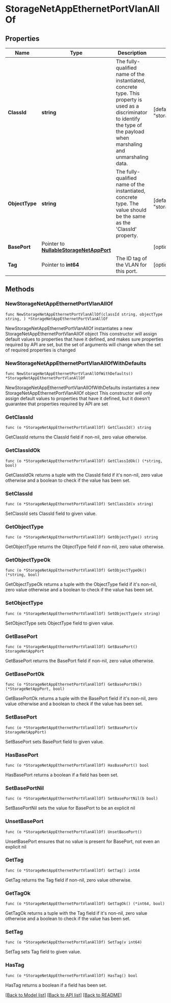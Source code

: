 # StorageNetAppEthernetPortVlanAllOf

## Properties

Name | Type | Description | Notes
------------ | ------------- | ------------- | -------------
**ClassId** | **string** | The fully-qualified name of the instantiated, concrete type. This property is used as a discriminator to identify the type of the payload when marshaling and unmarshaling data. | [default to "storage.NetAppEthernetPortVlan"]
**ObjectType** | **string** | The fully-qualified name of the instantiated, concrete type. The value should be the same as the &#39;ClassId&#39; property. | [default to "storage.NetAppEthernetPortVlan"]
**BasePort** | Pointer to [**NullableStorageNetAppPort**](StorageNetAppPort.md) |  | [optional] 
**Tag** | Pointer to **int64** | The ID tag of the VLAN for this port. | [optional] 

## Methods

### NewStorageNetAppEthernetPortVlanAllOf

`func NewStorageNetAppEthernetPortVlanAllOf(classId string, objectType string, ) *StorageNetAppEthernetPortVlanAllOf`

NewStorageNetAppEthernetPortVlanAllOf instantiates a new StorageNetAppEthernetPortVlanAllOf object
This constructor will assign default values to properties that have it defined,
and makes sure properties required by API are set, but the set of arguments
will change when the set of required properties is changed

### NewStorageNetAppEthernetPortVlanAllOfWithDefaults

`func NewStorageNetAppEthernetPortVlanAllOfWithDefaults() *StorageNetAppEthernetPortVlanAllOf`

NewStorageNetAppEthernetPortVlanAllOfWithDefaults instantiates a new StorageNetAppEthernetPortVlanAllOf object
This constructor will only assign default values to properties that have it defined,
but it doesn't guarantee that properties required by API are set

### GetClassId

`func (o *StorageNetAppEthernetPortVlanAllOf) GetClassId() string`

GetClassId returns the ClassId field if non-nil, zero value otherwise.

### GetClassIdOk

`func (o *StorageNetAppEthernetPortVlanAllOf) GetClassIdOk() (*string, bool)`

GetClassIdOk returns a tuple with the ClassId field if it's non-nil, zero value otherwise
and a boolean to check if the value has been set.

### SetClassId

`func (o *StorageNetAppEthernetPortVlanAllOf) SetClassId(v string)`

SetClassId sets ClassId field to given value.


### GetObjectType

`func (o *StorageNetAppEthernetPortVlanAllOf) GetObjectType() string`

GetObjectType returns the ObjectType field if non-nil, zero value otherwise.

### GetObjectTypeOk

`func (o *StorageNetAppEthernetPortVlanAllOf) GetObjectTypeOk() (*string, bool)`

GetObjectTypeOk returns a tuple with the ObjectType field if it's non-nil, zero value otherwise
and a boolean to check if the value has been set.

### SetObjectType

`func (o *StorageNetAppEthernetPortVlanAllOf) SetObjectType(v string)`

SetObjectType sets ObjectType field to given value.


### GetBasePort

`func (o *StorageNetAppEthernetPortVlanAllOf) GetBasePort() StorageNetAppPort`

GetBasePort returns the BasePort field if non-nil, zero value otherwise.

### GetBasePortOk

`func (o *StorageNetAppEthernetPortVlanAllOf) GetBasePortOk() (*StorageNetAppPort, bool)`

GetBasePortOk returns a tuple with the BasePort field if it's non-nil, zero value otherwise
and a boolean to check if the value has been set.

### SetBasePort

`func (o *StorageNetAppEthernetPortVlanAllOf) SetBasePort(v StorageNetAppPort)`

SetBasePort sets BasePort field to given value.

### HasBasePort

`func (o *StorageNetAppEthernetPortVlanAllOf) HasBasePort() bool`

HasBasePort returns a boolean if a field has been set.

### SetBasePortNil

`func (o *StorageNetAppEthernetPortVlanAllOf) SetBasePortNil(b bool)`

 SetBasePortNil sets the value for BasePort to be an explicit nil

### UnsetBasePort
`func (o *StorageNetAppEthernetPortVlanAllOf) UnsetBasePort()`

UnsetBasePort ensures that no value is present for BasePort, not even an explicit nil
### GetTag

`func (o *StorageNetAppEthernetPortVlanAllOf) GetTag() int64`

GetTag returns the Tag field if non-nil, zero value otherwise.

### GetTagOk

`func (o *StorageNetAppEthernetPortVlanAllOf) GetTagOk() (*int64, bool)`

GetTagOk returns a tuple with the Tag field if it's non-nil, zero value otherwise
and a boolean to check if the value has been set.

### SetTag

`func (o *StorageNetAppEthernetPortVlanAllOf) SetTag(v int64)`

SetTag sets Tag field to given value.

### HasTag

`func (o *StorageNetAppEthernetPortVlanAllOf) HasTag() bool`

HasTag returns a boolean if a field has been set.


[[Back to Model list]](../README.md#documentation-for-models) [[Back to API list]](../README.md#documentation-for-api-endpoints) [[Back to README]](../README.md)


